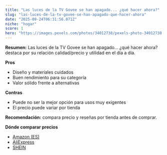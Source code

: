 ```yaml
---
title: "Las luces de la TV Govee se han apagado... ¿qué hacer ahora?"
slug: "las-luces-de-la-tv-govee-se-han-apagado-que-hacer-ahora"
date: "2025-09-24T06:31:56.071Z"
niche: "hogar"
score: 1
hero: "https://images.pexels.com/photos/34012738/pexels-photo-34012738.jpeg?auto=compress&cs=tinysrgb&fit=crop&h=627&w=1200&auto=compress&cs=tinysrgb&w=1200&h=675&fit=crop"
---
```


**Resumen:** Las luces de la TV Govee se han apagado... ¿qué hacer ahora? destaca por su relación calidad/precio y utilidad en el día a día.

**Pros**
- Diseño y materiales cuidados
- Buen rendimiento para su categoría
- Valor sólido frente a alternativas

**Contras**
- Puede no ser la mejor opción para usos muy exigentes
- El precio puede variar por tienda

**Recomendación:** compara precio y reseñas por tienda antes de comprar.

**Dónde comparar precios**
- [Amazon (ES)](https://www.amazon.es/s?k=Las%20luces%20de%20la%20TV%20Govee%20se%20han%20apagado...%20%C2%BFqu%C3%A9%20hacer%20ahora%3F&tag=teknovashop25-21)
- [AliExpress](https://www.aliexpress.com/wholesale?SearchText=Las%20luces%20de%20la%20TV%20Govee%20se%20han%20apagado...%20%C2%BFqu%C3%A9%20hacer%20ahora%3F)
- [SHEIN](https://www.shein.com/pdsearch/Las%20luces%20de%20la%20TV%20Govee%20se%20han%20apagado...%20%C2%BFqu%C3%A9%20hacer%20ahora%3F)